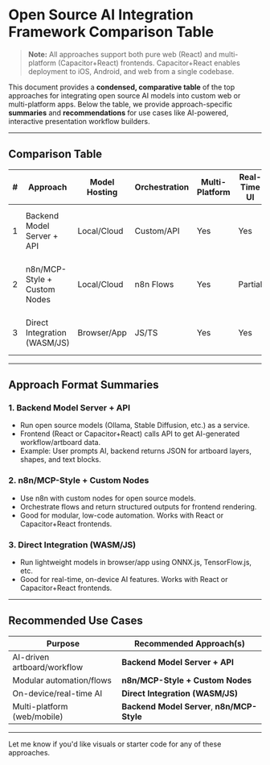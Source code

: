 # Open Source AI Integration Framework Comparison Table

> **Note:** All approaches support both pure web (React) and multi-platform (Capacitor+React) frontends. Capacitor+React enables deployment to iOS, Android, and web from a single codebase.

This document provides a **condensed, comparative table** of the top approaches for integrating open source AI models into custom web or multi-platform apps. Below the table, we provide approach-specific **summaries** and **recommendations** for use cases like AI-powered, interactive presentation workflow builders.

---

## Comparison Table

| #  | Approach                        | Model Hosting | Orchestration | Multi-Platform | Real-Time UI | Capacitor+React Support | Example Use Case                        |
| -- | ------------------------------- | ------------- | ------------- | -------------- | ------------ | ---------------------- | ---------------------------------------- |
| 1  | Backend Model Server + API      | Local/Cloud   | Custom/API    | Yes            | Yes          | Yes                    | AI-driven artboard, drag-and-drop editor |
| 2  | n8n/MCP-Style + Custom Nodes    | Local/Cloud   | n8n Flows     | Yes            | Partial      | Yes                    | Modular workflow, AI-enhanced flows      |
| 3  | Direct Integration (WASM/JS)    | Browser/App   | JS/TS         | Yes            | Yes          | Yes                    | On-device AI, simple features            |

---

## Approach Format Summaries

### 1. **Backend Model Server + API**

* Run open source models (Ollama, Stable Diffusion, etc.) as a service.
* Frontend (React or Capacitor+React) calls API to get AI-generated workflow/artboard data.
* Example: User prompts AI, backend returns JSON for artboard layers, shapes, and text blocks.

### 2. **n8n/MCP-Style + Custom Nodes**

* Use n8n with custom nodes for open source models.
* Orchestrate flows and return structured outputs for frontend rendering.
* Good for modular, low-code automation. Works with React or Capacitor+React frontends.

### 3. **Direct Integration (WASM/JS)**

* Run lightweight models in browser/app using ONNX.js, TensorFlow.js, etc.
* Good for real-time, on-device AI features. Works with React or Capacitor+React frontends.

---

## Recommended Use Cases

| Purpose                        | Recommended Approach(s)                        |
| ------------------------------ | ---------------------------------------------- |
| AI-driven artboard/workflow    | **Backend Model Server + API**                 |
| Modular automation/flows       | **n8n/MCP-Style + Custom Nodes**               |
| On-device/real-time AI         | **Direct Integration (WASM/JS)**               |
| Multi-platform (web/mobile)    | **Backend Model Server**, **n8n/MCP-Style**    |

---

Let me know if you'd like visuals or starter code for any of these approaches. 